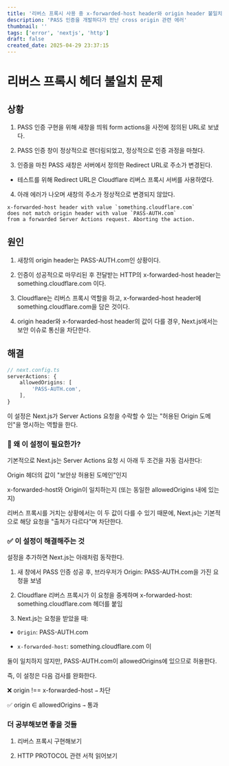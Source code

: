 ```yaml
---
title: '리버스 프록시 사용 중 x-forwarded-host header와 origin header 불일치 문제'
description: 'PASS 인증을 개발하다가 만난 cross origin 관련 에러'
thumbnail: ''
tags: ['error', 'nextjs', 'http']
draft: false
created_date: 2025-04-29 23:37:15
---
```


# 리버스 프록시 헤더 불일치 문제

## 상황

1. PASS 인증 구현을 위해 새창을 띄워 form actions을 사전에 정의된 URL로 보냈다.

2. PASS 인증 창이 정상적으로 렌더링되었고, 정상적으로 인증 과정을 마쳤다.

3. 인증을 마친 PASS 새창은 서버에서 정의한 Redirect URL로 주소가 변경된다.

- 테스트를 위해 Redirect URL은 Cloudflare 리버스 프록시 서버를 사용하였다.

4. 아래 에러가 나오며 새창의 주소가 정상적으로 변경되지 않았다.

```
x-forwarded-host header with value `something.cloudflare.com`
does not match origin header with value `PASS-AUTH.com`
from a forwarded Server Actions request. Aborting the action.
```

## 원인

1. 새창의 origin header는 PASS-AUTH.com인 상황이다.

2. 인증이 성공적으로 마무리된 후 전달받는 HTTP의 x-forwarded-host header는 something.cloudflare.com 이다.

3. Cloudflare는 리버스 프록시 역할을 하고, x-forwarded-host header에 something.cloudflare.com을 담은 것이다.

4. origin header와 x-forwarded-host header의 값이 다를 경우, Next.js에서는 보안 이슈로 통신을 차단한다.

## 해결

```ts
// next.config.ts
serverActions: {
    allowedOrigins: [
        'PASS-AUTH.com',
    ],
}
```

이 설정은 Next.js가 Server Actions 요청을 수락할 수 있는 "허용된 Origin 도메인"을 명시하는 역할을 한다.

### 🔐 왜 이 설정이 필요한가?

기본적으로 Next.js는 Server Actions 요청 시 아래 두 조건을 자동 검사한다:

Origin 헤더의 값이 "보안상 허용된 도메인"인지

x-forwarded-host와 Origin이 일치하는지 (또는 동일한 allowedOrigins 내에 있는지)

리버스 프록시를 거치는 상황에서는 이 두 값이 다를 수 있기 때문에, Next.js는 기본적으로 해당 요청을 "출처가 다르다"며 차단한다.

### ✅ 이 설정이 해결해주는 것

설정을 추가하면 Next.js는 아래처럼 동작한다.

1. 새 창에서 PASS 인증 성공 후, 브라우저가 Origin: PASS-AUTH.com을 가진 요청을 보냄

2. Cloudflare 리버스 프록시가 이 요청을 중계하며 x-forwarded-host: something.cloudflare.com 헤더를 붙임

3. Next.js는 요청을 받았을 때:

- `Origin`: PASS-AUTH.com

- `x-forwarded-host`: something.cloudflare.com 이

둘이 일치하지 않지만, PASS-AUTH.com이 allowedOrigins에 있으므로 허용한다.

즉, 이 설정은 다음 검사를 완화한다.

❌ origin !== x-forwarded-host `→` 차단

✅ origin ∈ allowedOrigins `→` 통과

### 더 공부해보면 좋을 것들

1. 리버스 프록시 구현해보기

2. HTTP PROTOCOL 관련 서적 읽어보기
